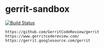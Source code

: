# gerrit-sandbox

[![Build Status](https://travis-ci.com/githubfoam/gerrit-sandbox.svg?branch=main)](https://travis-ci.com/githubfoam/gerrit-sandbox)  

~~~~
https://github.com/GerritCodeReview/gerrit
https://www.gerritcodereview.com/
https://gerrit.googlesource.com/gerrit
~~~~
